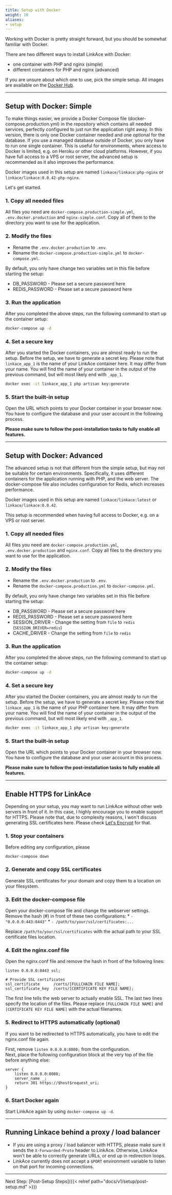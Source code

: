 ```yaml
---
title: Setup with Docker
weight: 10
aliases:
- setup
---
```


Working with Docker is pretty straight forward, but you should be somewhat familiar with Docker.

There are two different ways to install LinkAce with Docker:

* one container with PHP and nginx (simple)
* different containers for PHP and nginx (advanced)

If you are unsure about which one to use, pick the simple setup. All images are available on the 
[Docker Hub](https://hub.docker.com/r/linkace/linkace).


---


## Setup with Docker: Simple

To make things easier, we provide a Docker Compose file (docker-compose.production.yml) in the repository which contains all needed services, perfectly configured to just run the application right away. In this version, there is only one Docker container needed and one optional for the database. If you use a managed database outside of Docker, you only have to run one single container. This is useful for environments, where access to Docker is limited, e.g. on Heroku or other cloud platforms. However, if you have full access to a VPS or root server, the advanced setup is recommended as it also improves the performance.

Docker images used in this setup are named `linkace/linkace:php-nginx` or `linkace/linkace:0.0.42-php-nginx`.

Let's get started.

### 1. Copy all needed files

All files you need are `docker-compose.production-simple.yml`, `.env.docker.production` and `nginx-simple.conf`. Copy all of them to the directory you want to use for the application.

### 2. Modify the files

* Rename the `.env.docker.production` to `.env`.
* Rename the `docker-compose.production-simple.yml` to `docker-compose.yml`.

By default, you only have change two variables set in this file before starting the setup:

* DB_PASSWORD - Please set a secure password here
* REDIS_PASSWORD - Please set a secure password here

### 3. Run the application

After you completed the above steps, run the following command to start up the container setup:

```bash
docker-compose up -d
```

### 4. Set a secure key

After you started the Docker containers, you are almost ready to run the setup. Before the setup, we have to generate a secret key. Please note that `linkace_app_1` is the name of your LinkAce container here. It may differ from your name. You will find the name of your container in the output of the previous command, but will most likely end with `_app_1`.

```bash
docker exec -it linkace_app_1 php artisan key:generate
```

### 5. Start the built-in setup

Open the URL which points to your Docker container in your browser now. You have to configure the database and your user account in the following process.

**Please make sure to follow the post-installation tasks to fully enable all features.**


---


## Setup with Docker: Advanced

The advanced setup is not that different from the simple setup, but may not be suitable for certain environments. Specifically, it uses different containers for the application running with PHP, and the web server. The docker-compose file also includes configuration for Redis, which increases performance.

Docker images used in this setup are named `linkace/linkace:latest` or `linkace/linkace:0.0.42`.

This setup is recommended when having full access to Docker, e.g. on a VPS or root server.

### 1. Copy all needed files

All files you need are `docker-compose.production.yml`, `.env.docker.production` and `nginx.conf`. Copy all files to the directory you want to use for the application.

### 2. Modify the files

* Rename the `.env.docker.production` to `.env`.
* Rename the `docker-compose.production.yml` to `docker-compose.yml`.

By default, you only have change two variables set in this file before starting the setup:

* DB_PASSWORD - Please set a secure password here
* REDIS_PASSWORD - Please set a secure password here
* SESSION_DRIVER - Change the setting from `file` to `redis` (`SESSION_DRIVER=redis`)
* CACHE_DRIVER - Change the setting from `file` to `redis`

### 3. Run the application

After you completed the above steps, run the following command to start up the container setup:

```bash
docker-compose up -d
```

### 4. Set a secure key

After you started the Docker containers, you are almost ready to run the setup. Before the setup, we have to generate a secret key. Please note that `linkace_app_1` is the name of your PHP container here. It may differ from your name. You will find the name of your container in the output of the previous command, but will most likely end with `_app_1`.

```bash
docker exec -it linkace_app_1 php artisan key:generate
```

### 5. Start the built-in setup

Open the URL which points to your Docker container in your browser now. You have to configure the database and your user account in this process.

**Please make sure to follow the post-installation tasks to fully enable all features.**


---


## Enable HTTPS for LinkAce

Depending on your setup, you may want to run LinkAce without other web servers in front of it. In this case, I highly encourage you to enable support for HTTPS. Please note that, due to complexity reasons, I won't discuss generating SSL certificates here. Please check [Let's Encrypt](https://letsencrypt.org/) for that.

### 1. Stop your containers

Before editing any configuration, please 

```
docker-compose down
```

### 2. Generate and copy SSL certificates

Generate SSL certificates for your domain and copy them to a location on your filesystem.

### 3. Edit the docker-compose file

Open your docker-compose file and change the webserver settings.  
Remove the hash (#) in front of these two configurations:
    * `- "0.0.0.0:443:8443"`
    * `- /path/to/your/ssl/certificates:...`
    
Replace `/path/to/your/ssl/certificates` with the actual path to your SSL certificate files location.

### 4. Edit the nginx.conf file

Open the nginx.conf file and remove the hash in front of the following lines:

```
listen 0.0.0.0:8443 ssl;

# Provide SSL certificates
ssl_certificate      /certs/[FULLCHAIN FILE NAME];
ssl_certificate_key  /certs/[CERTIFICATE KEY FILE NAME];
```

The first line tells the web server to actually enable SSL. The last two lines specify the location of the files. Please replace `[FULLCHAIN FILE NAME]` and `[CERTIFICATE KEY FILE NAME]` with the actual filenames.

### 5. Redirect to HTTPS automatically (optional)

If you want to be redirected to HTTPS automatically, you have to edit the nginx.conf file again.

First, remove `listen 0.0.0.0:8080;` from the configuration.  
Next, place the following configuration block at the very top of the file before anything else:

```
server {
    listen 0.0.0.0:8080;
    server_name _;
    return 301 https://$host$request_uri;
}
```

### 6. Start Docker again

Start LinkAce again by using `docker-compose up -d`.


---


## Running Linkace behind a proxy / load balancer

* If you are using a proxy / load balancer with HTTPS, please make sure it sends the `X-Forwarded-Proto` header to LinkAce. Otherwise, LinkAce won't be able to correctly generate URLs, or end up in redirection loops.
* LinkAce currently does not accept a `$PORT` environment variable to listen on that port for incoming connections.

---


Next Step: [Post-Setup Steps]({{< relref path="docs/v1/setup/post-setup.md" >}})
